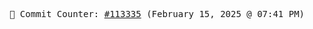 <p align="center">
    <samp>
        📮 Commit Counter: <a href="https://github.com/Javascript-void0/Javascript-void0/commits/main">#113335</a> (February 15, 2025 @ 07:41 PM)
    </samp>
</p>